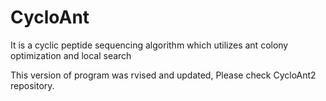 # CycloAnt
It is a cyclic peptide sequencing algorithm which utilizes ant colony optimization and local search

This version of program was rvised and updated, Please check CycloAnt2 repository.
